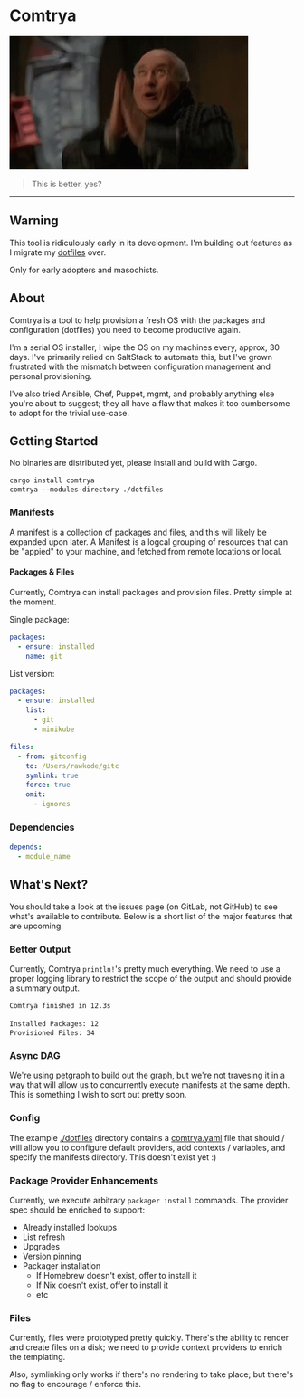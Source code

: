 # Comtrya

![Comtrya](/Comtrya.gif "Hello")

> This is better, yes?

---

## Warning

This tool is ridiculously early in its development. I'm building out features as I migrate my [dotfiles](https://gitlab.com/rawkode/rawkode) over.

Only for early adopters and masochists.

## About

Comtrya is a tool to help provision a fresh OS with the packages and configuration (dotfiles) you need to become productive again.

I'm a serial OS installer, I wipe the OS on my machines every, approx, 30 days. I've primarily relied on SaltStack to automate this, but I've grown frustrated with the mismatch between configuration management and personal provisioning.

I've also tried Ansible, Chef, Puppet, mgmt, and probably anything else you're about to suggest; they all have a flaw that makes it too cumbersome to adopt for the trivial use-case.

## Getting Started

No binaries are distributed yet, please install and build with Cargo.

```shell
cargo install comtrya
comtrya --modules-directory ./dotfiles
```

### Manifests

A manifest is a collection of packages and files, and this will likely be expanded upon later. A Manifest is a logcal grouping of resources that can be "appied" to your machine, and fetched from remote locations or local.
#### Packages & Files

Currently, Comtrya can install packages and provision files. Pretty simple at the moment.

Single package:

```yaml
packages:
  - ensure: installed
    name: git
```

List version:

```yaml
packages:
  - ensure: installed
    list:
      - git
      - minikube
```

```yaml
files:
  - from: gitconfig
    to: /Users/rawkode/gitc
    symlink: true
    force: true
    omit:
      - ignores
```

### Dependencies

```yaml
depends:
  - module_name
```

## What's Next?

You should take a look at the issues page (on GitLab, not GitHub) to see what's available to contribute. Below is a short list of the major features that are upcoming.

### Better Output

Currently, Comtrya `println!`'s pretty much everything. We need to use a proper logging library to restrict the scope of the output and should provide a summary output.

```shell
Comtrya finished in 12.3s

Installed Packages: 12
Provisioned Files: 34
```

### Async DAG

We're using [petgraph]() to build out the graph, but we're not travesing it in a way that will allow us to concurrently execute manifests at the same depth. This is something I wish to sort out pretty soon.

### Config

The example [./dotfiles](./dotfiles) directory contains a [comtrya.yaml](./dotfiles/comtrya.yaml) file that should / will allow you to configure default providers, add contexts / variables, and specify the manifests directory. This doesn't exist yet :)

### Package Provider Enhancements

Currently, we execute arbitrary `packager install` commands. The provider spec should be enriched to support:

- Already installed lookups
- List refresh
- Upgrades
- Version pinning
- Packager installation
  - If Homebrew doesn't exist, offer to install it
  - If Nix doesn't exist, offer to install it
  - etc

### Files

Currently, files were prototyped pretty quickly. There's the ability to render and create files on a disk; we need to provide context providers to enrich the templating.

Also, symlinking only works if there's no rendering to take place; but there's no flag to encourage / enforce this.

